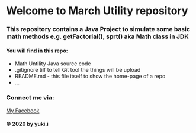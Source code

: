 # Welcome to March Utility repository
### This repository contains a Java Project to simulate some basic math methods e.g. getFactorial(), sprt() aka Math class in JDK

#### You will find in this repo:
* Math Untility Java source code
* .gitignore tilf to tell Git tool the things will be upload
* README.md - this file itself to show the home-page of a repo
* ...

### Connect me via:
[My Facebook](https://www.facebook.com/eoi.yuki.i)

#### © 2020 by yuki.i